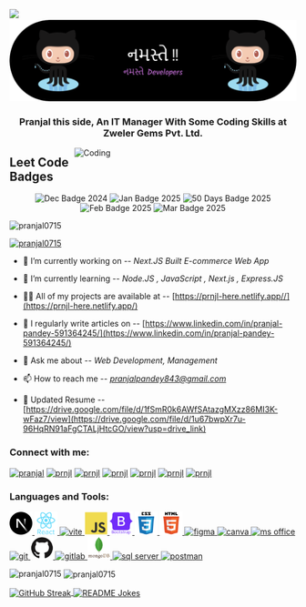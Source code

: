 ![](https://user-images.githubusercontent.com/18350557/176309783-0785949b-9127-417c-8b55-ab5a4333674e.gif)
![logo](https://github.com/03Adi/03Adi/blob/main/github-header-image%20(3).png)
<h3 align="center">Pranjal this side, An IT Manager With Some Coding Skills at Zweler Gems Pvt. Ltd. </h3>
<img align="right" alt="Coding" width="390" src="https://octodex.github.com/images/daftpunktocat-guy.gif"> 

## Leet Code Badges
<p align="center" >
  <img src="https://github.com/prakharmishra2002/pranjal0715/blob/main/LeetCode%20Badges/Dec%20Badge%202024.gif" alt="Dec Badge 2024" height="70">
  <img src="https://github.com/prakharmishra2002/pranjal0715/blob/main/LeetCode%20Badges/Jan%20Badge%202025.gif" alt="Jan Badge 2025" height="70">
  <img src="https://github.com/prakharmishra2002/pranjal0715/blob/main/LeetCode%20Badges/50%20Days%20Badge%202025.gif" alt="50 Days Badge 2025" height="70">
  <img src="https://github.com/prakharmishra2002/pranjal0715/blob/main/LeetCode%20Badges/Feb%20Badge%202025.gif" alt="Feb Badge 2025" height="70">
  <img src="https://github.com/prakharmishra2002/pranjal0715/blob/main/LeetCode%20Badges/Mar%20Badge%202025.gif" alt="Mar Badge 2025" height="70">
</p>
   
<p align="left"> <img src="https://komarev.com/ghpvc/?username=pranjal0715&label=Profile%20views&color=0e75b6&style=flat" alt="pranjal0715" /> </p>
    
<p align="left"> <a href="https://x.com/i/flow/login?redirect_after_login=%2F_Shubham0715" target="blank"><img src="https://img.shields.io/twitter/follow/pranjal0715?logo=twitter&style=for-the-badge" alt="pranjal0715" /></a> </p>   

- 🔭 I’m currently working on -- *Next.JS Built E-commerce Web App*

- 🌱 I’m currently learning -- *Node.JS , JavaScript , Next.js , Express.JS*

- 👨‍💻 All of my projects are available at -- [https://prnjl-here.netlify.app//](https://prnjl-here.netlify.app/)

- 📝 I regularly write articles on -- [https://www.linkedin.com/in/pranjal-pandey-591364245/](https://www.linkedin.com/in/pranjal-pandey-591364245/)

- 💬 Ask me about -- *Web Development, Management*

- 📫 How to reach me -- *pranjalpandey843@gmail.com*

- 📄 Updated Resume -- [https://drive.google.com/file/d/1fSmR0k6AWfSAtazgMXzz86MI3K-wFaz7/view](https://drive.google.com/file/d/1u67bwpXr7u-96HqRN91aFgCTALjHtcGO/view?usp=drive_link)

<h3 align="left">Connect with me:</h3>
<p align="left">
<a href="https://x.com/_Shubham0715?t=WnQ9M7J0GDItkmP_ewqv8A&s=09" target="blank"><img align="center" src="https://raw.githubusercontent.com/rahuldkjain/github-profile-readme-generator/master/src/images/icons/Social/twitter.svg" alt="pranjal" height="30" width="40" /></a>
<a href="https://www.linkedin.com/in/pranjal-pandey-591364245/" target="blank"><img align="center" src="https://raw.githubusercontent.com/rahuldkjain/github-profile-readme-generator/master/src/images/icons/Social/linked-in-alt.svg" alt="prnjl" height="30" width="40" /></a>
<a href="https://stackoverflow.com/users/23388749/pranjal-pandey" target="blank"><img align="center" src="https://raw.githubusercontent.com/rahuldkjain/github-profile-readme-generator/master/src/images/icons/Social/stack-overflow.svg" alt="prnjl" height="30" width="40" /></a>
<a href="https://www.instagram.com/_prnjl_here_/profilecard/?igsh=MWF5N2YyYnY1N2JmaQ%3D%3D" target="blank"><img align="center" alt="prnjl" height="30" width="40" /></a>
<a href="https://www.hackerrank.com/profile/pranjalpandey843" target="blank"><img align="center" src="https://raw.githubusercontent.com/rahuldkjain/github-profile-readme-generator/master/src/images/icons/Social/hackerrank.svg" alt="prnjl" height="30" width="40" /></a>
<a href="https://leetcode.com/u/pranjalpandey843/" target="blank"><img align="center" src="https://raw.githubusercontent.com/rahuldkjain/github-profile-readme-generator/master/src/images/icons/Social/leet-code.svg" alt="prnjl" height="30" width="40" /></a>
<a href="https://www.geeksforgeeks.org/user/user_jq5sv9kkxhf/" target="blank"><img align="center" src="https://raw.githubusercontent.com/rahuldkjain/github-profile-readme-generator/master/src/images/icons/Social/geeks-for-geeks.svg" alt="prnjl" height="30" width="40" /></a>
</p>

<h3 align="left">Languages and Tools:</h3>
<p align="left">
  <a href="https://nextjs.org/" target="_blank" rel="noreferrer"> 
    <img src="https://raw.githubusercontent.com/devicons/devicon/master/icons/nextjs/nextjs-original.svg" alt="next.js" width="40" height="40"/>
  </a>
  <a href="https://reactjs.org/" target="_blank" rel="noreferrer"> 
    <img src="https://raw.githubusercontent.com/devicons/devicon/master/icons/react/react-original-wordmark.svg" alt="react" width="40" height="40"/>
  </a>
  <a href="https://vitejs.dev/" target="_blank" rel="noreferrer"> 
    <img src="https://vitejs.dev/logo.svg" alt="vite" width="40" height="40"/>
  </a>
  <a href="https://developer.mozilla.org/en-US/docs/Web/JavaScript" target="_blank" rel="noreferrer"> 
    <img src="https://raw.githubusercontent.com/devicons/devicon/master/icons/javascript/javascript-original.svg" alt="javascript" width="40" height="40"/>
  </a>
  <a href="https://getbootstrap.com" target="_blank" rel="noreferrer"> 
    <img src="https://raw.githubusercontent.com/devicons/devicon/master/icons/bootstrap/bootstrap-plain-wordmark.svg" alt="bootstrap" width="40" height="40"/>
  </a>
  <a href="https://www.w3schools.com/css/" target="_blank" rel="noreferrer"> 
    <img src="https://raw.githubusercontent.com/devicons/devicon/master/icons/css3/css3-original-wordmark.svg" alt="css3" width="40" height="40"/>
  </a>
  <a href="https://www.w3.org/html/" target="_blank" rel="noreferrer"> 
    <img src="https://raw.githubusercontent.com/devicons/devicon/master/icons/html5/html5-original-wordmark.svg" alt="html5" width="40" height="40"/>
  </a>
  <a href="https://www.figma.com/" target="_blank" rel="noreferrer"> 
    <img src="https://www.vectorlogo.zone/logos/figma/figma-icon.svg" alt="figma" width="40" height="40"/>
  </a>
  <a href="https://www.canva.com/" target="_blank" rel="noreferrer"> 
    <img src="https://www.vectorlogo.zone/logos/canva/canva-icon.svg" alt="canva" width="40" height="40"/>
  </a>
  <a href="https://www.microsoft.com/en-us/microsoft-365" target="_blank" rel="noreferrer"> 
    <img src="https://upload.wikimedia.org/wikipedia/commons/4/44/Microsoft_logo.svg" alt="ms office" width="40" height="40"/>
  </a>
  <a href="https://git-scm.com/" target="_blank" rel="noreferrer"> 
    <img src="https://www.vectorlogo.zone/logos/git-scm/git-scm-icon.svg" alt="git" width="40" height="40"/>
  </a>
  <a href="https://github.com/" target="_blank" rel="noreferrer"> 
    <img src="https://raw.githubusercontent.com/devicons/devicon/master/icons/github/github-original.svg" alt="github" width="40" height="40"/>
  </a>
  <a href="https://gitlab.com/" target="_blank" rel="noreferrer"> 
    <img src="https://upload.wikimedia.org/wikipedia/commons/e/e1/GitLab_logo.svg" alt="gitlab" width="40" height="40"/>
  </a>
  <a href="https://www.mongodb.com/" target="_blank" rel="noreferrer"> 
    <img src="https://raw.githubusercontent.com/devicons/devicon/master/icons/mongodb/mongodb-original-wordmark.svg" alt="mongodb" width="40" height="40"/>
  </a>
  <a href="https://www.microsoft.com/en-us/sql-server" target="_blank" rel="noreferrer"> 
    <img src="https://www.svgrepo.com/show/303229/microsoft-sql-server-logo.svg" alt="sql server" width="40" height="40"/>
  </a>
   <a href="https://postman.com" target="_blank" rel="noreferrer"> <img src="https://www.vectorlogo.zone/logos/getpostman/getpostman-icon.svg" alt="postman" width="40" height="40"/> </a> 
</p>


<p><img align="left" src="https://github-readme-stats.vercel.app/api/top-langs?username=pranjal0715&show_icons=true&locale=en&layout=compact" alt="pranjal0715" /></p>

<p>&nbsp;<img align="center" src="https://github-readme-stats.vercel.app/api?username=pranjal0715&show_icons=true&locale=en" alt="pranjal0715" /></p>

<a href="https://git.io/streak-stats"><img align="center" src="https://streak-stats.demolab.com?user=pranjal0715" alt="GitHub Streak" />
<a href="https://readme-jokes.vercel.app"><img align="center" src="https://readme-jokes.vercel.app/api" alt="README Jokes"></a>
